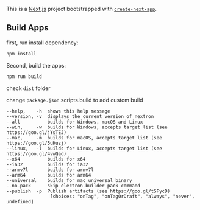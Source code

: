 This is a [Next.js](https://nextjs.org/) project bootstrapped with [`create-next-app`](https://github.com/vercel/next.js/tree/canary/packages/create-next-app).



## Build Apps
first, run install dependency:

```bash
npm install
```

Second, build the apps:

```bash
npm run build

```

check `dist` folder

change `package.json`.scripts.build to add custom build
```code
--help,    -h  shows this help message
--version, -v  displays the current version of nextron
--all          builds for Windows, macOS and Linux
--win,     -w  builds for Windows, accepts target list (see https://goo.gl/jYsTEJ)
--mac,     -m  builds for macOS, accepts target list (see https://goo.gl/5uHuzj)
--linux,   -l  builds for Linux, accepts target list (see https://goo.gl/4vwQad) 
--x64          builds for x64
--ia32         builds for ia32
--armv7l       builds for armv7l
--arm64        builds for arm64
--universal    builds for mac universal binary
--no-pack      skip electron-builder pack command
--publish  -p  Publish artifacts (see https://goo.gl/tSFycD)
                [choices: "onTag", "onTagOrDraft", "always", "never", undefined]
```